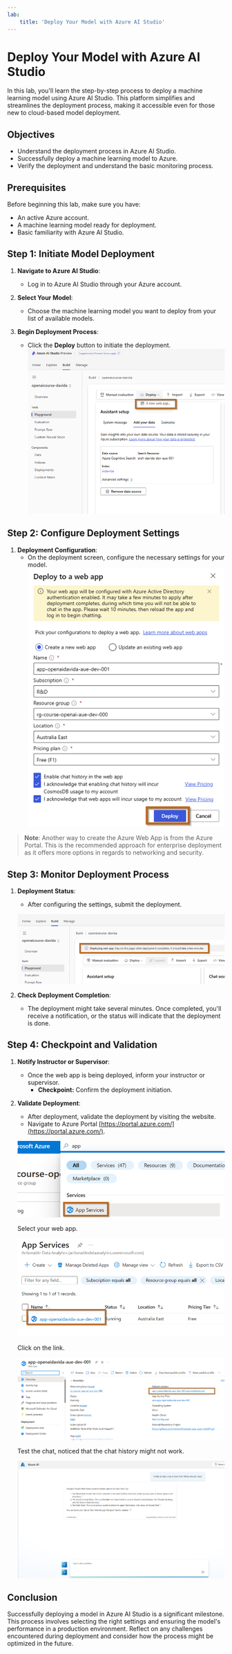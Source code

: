 ```yaml
---
lab:
    title: 'Deploy Your Model with Azure AI Studio'
---
```


# Deploy Your Model with Azure AI Studio

In this lab, you'll learn the step-by-step process to deploy a machine learning model using Azure AI Studio. This platform simplifies and streamlines the deployment process, making it accessible even for those new to cloud-based model deployment.

## Objectives

- Understand the deployment process in Azure AI Studio.
- Successfully deploy a machine learning model to Azure.
- Verify the deployment and understand the basic monitoring process.

## Prerequisites

Before beginning this lab, make sure you have:

- An active Azure account.
- A machine learning model ready for deployment.
- Basic familiarity with Azure AI Studio.

## Step 1: Initiate Model Deployment

1. **Navigate to Azure AI Studio**:
   - Log in to Azure AI Studio through your Azure account.

2. **Select Your Model**:
   - Choose the machine learning model you want to deploy from your list of available models.

3. **Begin Deployment Process**:
   - Click the **Deploy** button to initiate the deployment.
     ![Deploy Web App](../media/ai-studio-deploy.png)

## Step 2: Configure Deployment Settings

1. **Deployment Configuration**:
   - On the deployment screen, configure the necessary settings for your model.
    ![Configure Web App](../media/ai-studio-deploy-web-app.png)

  > **Note**: Another way to create the Azure Web App is from the Azure Portal. This is the recommended approach for enterprise deployment as it offers more options in regards to networking and security.

## Step 3: Monitor Deployment Process

1. **Deployment Status**:
   - After configuring the settings, submit the deployment.

    ![Wait for Web App](../media/ai-studio-deploy-wait.png)

2. **Check Deployment Completion**:
   - The deployment might take several minutes. Once completed, you'll receive a notification, or the status will indicate that the deployment is done.

## Step 4: Checkpoint and Validation

1. **Notify Instructor or Supervisor**:
   - Once the web app is being deployed, inform your instructor or supervisor.
     - **Checkpoint:** Confirm the deployment initiation.

2. **Validate Deployment**:
   - After deployment, validate the deployment by visiting the website.
   - Navigate to Azure Portal [https://portal.azure.com/](https://portal.azure.com/).

    ![Web App Find](../media/webapp-find.png)

    Select your web app.

    ![Web App Service](../media/webapp-service.png)

    Click on the link.

    ![Web App Link](../media/webapp-link.png)

    Test the chat, noticed that the chat history might not work.


    ![Own Data Web App](../media/webapp-owndata.png)



## Conclusion

Successfully deploying a model in Azure AI Studio is a significant milestone. This process involves selecting the right settings and ensuring the model's performance in a production environment. Reflect on any challenges encountered during deployment and consider how the process might be optimized in the future.

